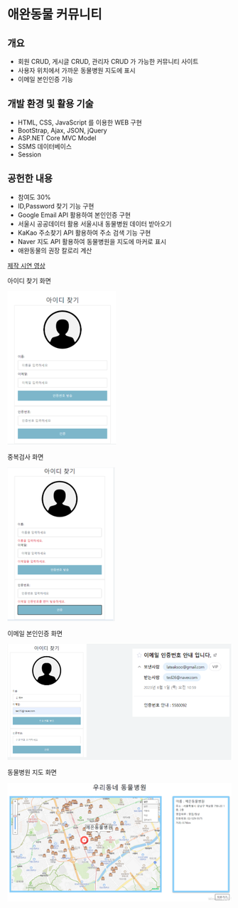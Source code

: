 # **애완동물 커뮤니티**

## **개요**
- 회원 CRUD, 게시글 CRUD, 관리자 CRUD 가 가능한 커뮤니티 사이트
- 사용자 위치에서 가까운 동물병원 지도에 표시
- 이메일 본인인증 기능

## **개발 환경 및 활용 기술**
- HTML, CSS, JavaScript 를 이용한 WEB 구현
- BootStrap, Ajax, JSON, jQuery
- ASP.NET Core MVC Model
- SSMS 데이터베이스 
- Session 

## **공헌한 내용**
- 참여도 30%
- ID,Password 찾기 기능 구현
- Google Email API 활용하여 본인인증 구현
- 서울시 공공데이터 활용 서울시내 동물병원 데이터 받아오기
- KaKao 주소찾기 API 활용하여 주소 검색 기능 구현
- Naver 지도 API 활용하여 동물병원을 지도에 마커로 표시
- 애완동물의 권장 칼로리 계산 


[제작 시연 영상]

[제작 시연 영상]: https://m.youtube.com/watch?v=fFXaWz4HeIs&list=PLedGoSru794-KgmCF7BvggtHcqj9RvLta&index=2&pp=iAQB

아이디 찾기 화면

![아이디 찾기](https://github.com/Lateaksoo/Dogcat/blob/master/README_Image/1.png)

중복검사 화면

![중복검사](https://github.com/Lateaksoo/Dogcat/blob/master/README_Image/2.png)

이메일 본인인증 화면

![이메일 본인인증 화면](https://github.com/Lateaksoo/Dogcat/blob/master/README_Image/3.png)

동물병원 지도 화면 

![동물병원 지도 화면](https://github.com/Lateaksoo/Dogcat/blob/master/README_Image/4.png)